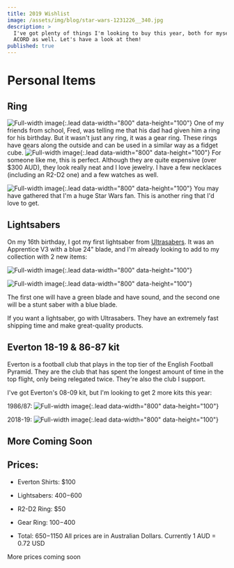 ```yaml
---
title: 2019 Wishlist
image: /assets/img/blog/star-wars-1231226__340.jpg
description: >
  I've got plenty of things I'm looking to buy this year, both for myself and
  ACORD as well. Let's have a look at them!
published: true
---
```


# Personal Items
## Ring
![Full-width image](https://i.etsystatic.com/17434592/d/il/4d38f1/1566916155/il_340x270.1566916155_g1ow.jpg?version=0){:.lead data-width="800" data-height="100"}
One of my friends from school, Fred, was telling me that his dad had given him a ring for his birthday. But it wasn't just any ring, it was a gear ring. These rings have gears along the outside and can be used in a similar way as a fidget cube.
![Full-width image](https://i.etsystatic.com/6173482/r/il/30b123/1321111846/il_570xN.1321111846_gcd2.jpg){:.lead data-width="800" data-height="100"}
For someone like me, this is perfect. Although they are quite expensive (over $300 AUD), they look really neat and I love jewelry. I have a few necklaces (including an R2-D2 one) and a few watches as well.

![Full-width image](https://images-na.ssl-images-amazon.com/images/I/71Bf2D6TulL._UY500_.jpg){:.lead data-width="800" data-height="100"}
You may have gathered that I'm a huge Star Wars fan. This is another ring that I'd love to get.

## Lightsabers
On my 16th birthday, I got my first lightsaber from [Ultrasabers](http://ultrasabers.com). It was an Apprentice V3 with a blue 24" blade, and I'm already looking to add to my collection with 2 new items:

![Full-width image](https://ultrasabers.com/wp-content/uploads/2018/09/V5.1-Initiate-gold-side-view.jpg){:.lead data-width="800" data-height="100"}

![Full-width image](https://ultrasabers.com/wp-content/uploads/2015/08/p-1000-SOUND-MantisDark-2.jpg){:.lead data-width="800" data-height="100"}

The first one will have a green blade and have sound, and the second one will be a stunt saber with a blue blade.

If you want a lightsaber, go with Ultrasabers. They have an extremely fast shipping time and make great-quality products.

## Everton 18-19 & 86-87 kit
Everton is a football club that plays in the top tier of the English Football Pyramid. They are the club that has spent the longest amount of time in the top flight, only being relegated twice. They're also the club I support.

I've got Everton's 08-09 kit, but I'm looking to get 2 more kits this year:

1986/87:
![Full-width image](https://image2.kbobject.com/efc-63172.jpg?width=250&height=250&quality=80){:.lead data-width="800" data-height="100"}

2018-19:
![Full-width image](https://www.soccerlord.se/wp-content/uploads/2018/05/Everton-Home-Football-Shirt-1819.jpg){:.lead data-width="800" data-height="100"}

## More Coming Soon

## Prices:
- Everton Shirts: $100
- Lightsabers: $400-$600
- R2-D2 Ring: $50
- Gear Ring: $100-$400

- Total: $650-$1150
All prices are in Australian Dollars. Currently 1 AUD = 0.72 USD

More prices coming soon
